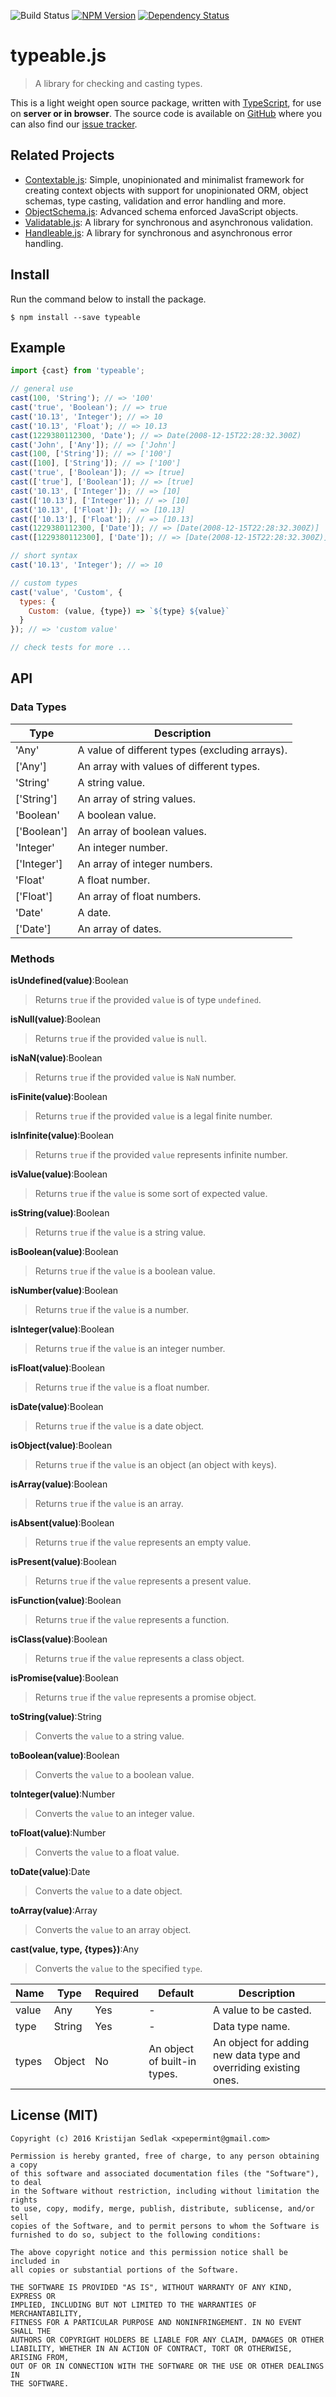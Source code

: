 ![Build Status](https://travis-ci.org/xpepermint/typeablejs.svg?branch=master)&nbsp;[![NPM Version](https://badge.fury.io/js/typeable.svg)](https://badge.fury.io/js/typeable)&nbsp;[![Dependency Status](https://gemnasium.com/xpepermint/typeablejs.svg)](https://gemnasium.com/xpepermint/typeablejs)

# typeable.js

> A library for checking and casting types.

This is a light weight open source package, written with [TypeScript](https://www.typescriptlang.org), for use on **server or in browser**. The source code is available on [GitHub](https://github.com/xpepermint/typeablejs) where you can also find our [issue tracker](https://github.com/xpepermint/typeablejs/issues).

## Related Projects

* [Contextable.js](https://github.com/xpepermint/contextablejs): Simple, unopinionated and minimalist framework for creating context objects with support for unopinionated ORM, object schemas, type casting, validation and error handling and more.
* [ObjectSchema.js](https://github.com/xpepermint/objectschemajs): Advanced schema enforced JavaScript objects.
* [Validatable.js](https://github.com/xpepermint/validatablejs): A library for synchronous and asynchronous validation.
* [Handleable.js](https://github.com/xpepermint/handleablejs): A library for synchronous and asynchronous error handling.

## Install

Run the command below to install the package.
```
$ npm install --save typeable
```

## Example

```js
import {cast} from 'typeable';

// general use
cast(100, 'String'); // => '100'
cast('true', 'Boolean'); // => true
cast('10.13', 'Integer'); // => 10
cast('10.13', 'Float'); // => 10.13
cast(1229380112300, 'Date'); // => Date(2008-12-15T22:28:32.300Z)
cast('John', ['Any']); // => ['John']
cast(100, ['String']); // => ['100']
cast([100], ['String']); // => ['100']
cast('true', ['Boolean']); // => [true]
cast(['true'], ['Boolean']); // => [true]
cast('10.13', ['Integer']); // => [10]
cast(['10.13'], ['Integer']); // => [10]
cast('10.13', ['Float']); // => [10.13]
cast(['10.13'], ['Float']); // => [10.13]
cast(1229380112300, ['Date']); // => [Date(2008-12-15T22:28:32.300Z)]
cast([1229380112300], ['Date']); // => [Date(2008-12-15T22:28:32.300Z)]

// short syntax
cast('10.13', 'Integer'); // => 10

// custom types
cast('value', 'Custom', {
  types: {
    Custom: (value, {type}) => `${type} ${value}`
  }
}); // => 'custom value'

// check tests for more ...
```

## API

### Data Types

| Type | Description
|------|------------
| 'Any' | A value of different types (excluding arrays).
| ['Any'] | An array with values of different types.
| 'String' | A string value.
| ['String'] | An array of string values.
| 'Boolean' | A boolean value.
| ['Boolean'] | An array of boolean values.
| 'Integer' | An integer number.
| ['Integer'] | An array of integer numbers.
| 'Float' | A float number.
| ['Float'] | An array of float numbers.
| 'Date' | A date.
| ['Date'] | An array of dates.

### Methods

**isUndefined(value)**:Boolean
> Returns `true` if the provided `value` is of type `undefined`.

**isNull(value)**:Boolean
> Returns `true` if the provided `value` is `null`.

**isNaN(value)**:Boolean
> Returns `true` if the provided `value` is `NaN` number.

**isFinite(value)**:Boolean
> Returns `true` if the provided `value` is a legal finite number.

**isInfinite(value)**:Boolean
> Returns `true` if the provided `value` represents infinite number.

**isValue(value)**:Boolean
> Returns `true` if the `value` is some sort of expected value.

**isString(value)**:Boolean
> Returns `true` if the `value` is a string value.

**isBoolean(value)**:Boolean
> Returns `true` if the `value` is a boolean value.

**isNumber(value)**:Boolean
> Returns `true` if the `value` is a number.

**isInteger(value)**:Boolean
> Returns `true` if the `value` is an integer number.

**isFloat(value)**:Boolean
> Returns `true` if the `value` is a float number.

**isDate(value)**:Boolean
> Returns `true` if the `value` is a date object.

**isObject(value)**:Boolean
> Returns `true` if the `value` is an object (an object with keys).

**isArray(value)**:Boolean
> Returns `true` if the `value` is an array.

**isAbsent(value)**:Boolean
> Returns `true` if the `value` represents an empty value.

**isPresent(value)**:Boolean
> Returns `true` if the `value` represents a present value.

**isFunction(value)**:Boolean
> Returns `true` if the `value` represents a function.

**isClass(value)**:Boolean
> Returns `true` if the `value` represents a class object.

**isPromise(value)**:Boolean
> Returns `true` if the `value` represents a promise object.

**toString(value)**:String
> Converts the `value` to a string value.

**toBoolean(value)**:Boolean
> Converts the `value` to a boolean value.

**toInteger(value)**:Number
> Converts the `value` to an integer value.

**toFloat(value)**:Number
> Converts the `value` to a float value.

**toDate(value)**:Date
> Converts the `value` to a date object.

**toArray(value)**:Array
> Converts the `value` to an array object.

**cast(value, type, {types})**:Any
> Converts the `value` to the specified `type`.

| Name | Type | Required | Default | Description
|------|------|----------|---------|------------
| value | Any | Yes | - | A value to be casted.
| type | String | Yes | - | Data type name.
| types | Object | No | An object of built-in types. | An object for adding new data type and overriding existing ones.

## License (MIT)

```
Copyright (c) 2016 Kristijan Sedlak <xpepermint@gmail.com>

Permission is hereby granted, free of charge, to any person obtaining a copy
of this software and associated documentation files (the "Software"), to deal
in the Software without restriction, including without limitation the rights
to use, copy, modify, merge, publish, distribute, sublicense, and/or sell
copies of the Software, and to permit persons to whom the Software is
furnished to do so, subject to the following conditions:

The above copyright notice and this permission notice shall be included in
all copies or substantial portions of the Software.

THE SOFTWARE IS PROVIDED "AS IS", WITHOUT WARRANTY OF ANY KIND, EXPRESS OR
IMPLIED, INCLUDING BUT NOT LIMITED TO THE WARRANTIES OF MERCHANTABILITY,
FITNESS FOR A PARTICULAR PURPOSE AND NONINFRINGEMENT. IN NO EVENT SHALL THE
AUTHORS OR COPYRIGHT HOLDERS BE LIABLE FOR ANY CLAIM, DAMAGES OR OTHER
LIABILITY, WHETHER IN AN ACTION OF CONTRACT, TORT OR OTHERWISE, ARISING FROM,
OUT OF OR IN CONNECTION WITH THE SOFTWARE OR THE USE OR OTHER DEALINGS IN
THE SOFTWARE.
```

